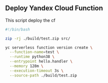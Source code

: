 ## Deploy Yandex Cloud Function

This script deploy the cf

```bash
#!/bin/bash

zip -rj ./build/test.zip src/

yc serverless function version create \
  --function-name=test \
  --runtime python38 \
  --entrypoint hello.handler \
  --memory 128m \
  --execution-timeout 3s \
  --source-path ./build/test.zip
```
